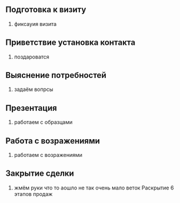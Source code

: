## Подготовка к визиту ##
1. фиксауия визита


## Приветствие установка контакта ##
1. поздароватся

## Выяснение потребностей ##
1. задаём вопрсы

## Презентация ##
1. работаем с образцами 

## Работа с возражениями ##
1. работаем с возражениями

## Закрытие сделки ##
1. жмём руки
что то аошло не так очень мало веток
Раскрытие 6 этапов продаж
